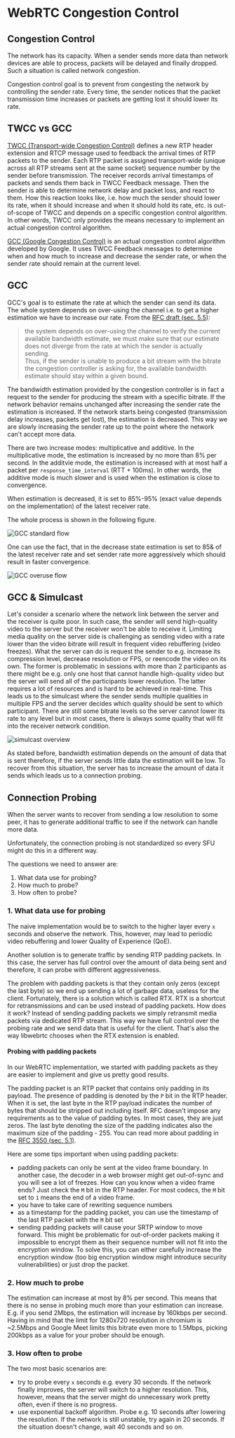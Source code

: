 # WebRTC Congestion Control

## Congestion Control

The network has its capacity. When a sender sends more data than network devices are able to process,
packets will be delayed and finally dropped. Such a situation is called network congestion.

Congestion control goal is to prevent from congesting the network by controlling the sender rate.
Every time, the sender notices that the packet transmission time increases or packets are getting
lost it should lower its rate.

## TWCC vs GCC

[TWCC (Transport-wide Congestion Control)][twcc-draft] defines a new RTP header extension and RTCP message used to 
feedback the arrival times of RTP packets to the sender.
Each RTP packet is assigned transport-wide (unique across all RTP streams sent at the same socket) 
sequence number by the sender before transmission.
The receiver records arrival timestamps of packets and sends them back in TWCC Feedback message.
Then the sender is able to determine network delay and packet loss, and react to them.
How this reaction looks like, i.e. how much the sender should lower its rate, when it should increase and when 
it should hold its rate, etc. is out-of-scope of TWCC and depends on a specific congestion control algorithm.
In other words, TWCC only provides the means necessary to implement an actual congestion control algorithm.

[GCC (Google Congestion Control)][gcc-draft] is an actual congestion control algorithm developed by Google.
It uses TWCC Feedback messages to determine when and how much to increase and decrease the sender rate, 
or when the sender rate should remain at the current level.

## GCC

GCC's goal is to estimate the rate at which the sender can send its data.
The whole system depends on over-using the channel i.e. to get a higher estimation we have to increase our rate.
From the [RFC draft (sec. 5.5)][gcc-sec-5.5]:

> the system depends on over-using the channel to verify the current available bandwidth estimate, we must make
> sure that our estimate does not diverge from the rate at which the sender is actually sending.  
> Thus, if the sender is unable to produce a bit stream with the bitrate the congestion controller is asking for, 
> the available bandwidth estimate should stay within a given bound.

The bandwidth estimation provided by the congestion controller is in fact a request to the sender for producing 
the stream with a specific bitrate.
If the network behavior remains unchanged after increasing the sender rate the estimation is increased.
If the network starts being congested (transmission delay increases, packets get lost), the estimation
is decreased.
This way we are slowly increasing the sender rate up to the point where the network can't accept more data.

There are two increase modes: multiplicative and additive.
In the multiplicative mode, the estimation is increased by no more than 8% per second.
In the additvie mode, the estimation is increased with at most half a packet per `response_time_interval` (RTT + 100ms).
In other words, the additive mode is much slower and is used when the estimation is close to convergence.

When estimation is decreased, it is set to 85%-95% (exact value depends on the implementation) of the latest receiver rate.

The whole process is shown in the following figure.

![GCC standard flow](./gcc_std_flow.png)

One can use the fact, that in the decrease state estimation is set to 85& of the latest receiver rate and 
set sender rate more aggressively which should result in faster convergence.

![GCC overuse flow](./gcc_overuse_flow.png)

## GCC & Simulcast

Let's consider a scenario where the network link between the server and the receiver is quite poor.
In such case, the sender will send high-quality video to the server but the receiver won't be able to receive it.
Limiting media quality on the server side is challenging as sending video with a rate lower than the video
bitrate will result in frequent video rebuffering (video freezes).
What the server can do is request the sender to e.g. increase its compression level, decrease resolution or FPS,
or reencode the video on its own.
The former is problematic in sessions with more than 2 participants as there might be e.g. only one host that
cannot handle high-quality video but the server will send all of the participants lower resolution.
The latter requires a lot of resources and is hard to be achieved in real-time.
This leads us to the simulcast where the sender sends multiple qualities in multiple FPS and the server decides
which quality should be sent to which participant.
There are still some bitrate levels so the server cannot lower its rate to any level but in most cases,
there is always some quality that will fit into the receiver network condition.

![simulcast overview](./simulcast.png)

As stated before, bandwidth estimation depends on the amount of data that is sent therefore, if the server sends
little data the estimation will be low.
To recover from this situation, the server has to increase the amount of data it sends which leads us to a connection probing.

## Connection Probing

When the server wants to recover from sending a low resolution to some peer, it has to generate additional traffic
to see if the network can handle more data.

Unfortunately, the connection probing is not standardized so every SFU might do this in a different way.

The questions we need to answer are:
1. What data use for probing?
1. How much to probe?
1. How often to probe?

### 1. What data use for probing

The naive implementation would be to switch to the higher layer every `x` seconds and observe the network.
This, however, may lead to periodic video rebuffering and lower Quality of Experience (QoE).

Another solution is to generate traffic by sending RTP padding packets.
In this case, the server has full control over the amount of data being sent and therefore, it can probe with 
different aggressiveness.

The problem with padding packets is that they contain only zeros (except the last byte) so we end up sending
a lot of garbage data, useless for the client.
Fortunately, there is a solution which is called RTX.
RTX is a shortcut for retransmissions and can be used instead of padding packets.
How does it work?
Instead of sending padding packets we simply retransmit media packets via dedicated RTP stream.
This way we have full control over the probing rate and we send data that is useful for the client.
That's also the way libwebrtc chooses when the RTX extension is enabled.

#### Probing with padding packets

In our WebRTC implementation, we started with padding packets as they are easier to implement and give
us pretty good results.

The padding packet is an RTP packet that contains only padding in its payload.
The presence of padding is denoted by the `P` bit in the RTP header.
When it is set, the last byte in the RTP payload indicates the number of bytes that should be stripped out
including itself.
RFC doesn't impose any requirements as to the value of padding bytes.
In most cases, they are just zeros.
The last byte denoting the size of the padding indicates also the maximum size of the padding - 255.
You can read more about padding in the [RFC 3550 (sec. 5.1)][rtp-sec-5.1].

Here are some tips important when using padding packets:
* padding packets can only be sent at the video frame boundary.
In another case, the decoder in a web browser might get out-of-sync and you will see a lot of freezes.
How can you know when a video frame ends?
Just check the `M` bit in the RTP header.
For most codecs, the `M` bit set to `1` means the end of a video frame.
* you have to take care of rewriting sequence numbers
* as a timestamp for the padding packet, you can use the timestamp of the last RTP packet with the `M` bit set
* sending padding packets will cause your SRTP window to move forward. 
This might be problematic for out-of-order packets making it impossible to encrypt them as their sequence number
will not fit into the encryption window.
To solve this, you can either carefully increase the encryption window (too big encryption window might
introduce security vulnerabilities) or just drop the packet.

### 2. How much to probe

The estimation can increase at most by 8% per second.
This means that there is no sense in probing much more than your estimation can increase.
E.g. if you send 2Mbps, the estimation will increase by 160kbps per second.
Having in mind that the limit for 1280x720 resolution in chromium is ~2.5Mbps and
Google Meet limits this bitrate even more to 1.5Mbps, picking 200kbps as a value for your prober should be enough.

### 3. How often to probe

The two most basic scenarios are:
* try to probe every `x` seconds e.g. every 30 seconds.
If the network finally improves, the server will switch to a higher resolution.
This, however, means that the server might do unnecessary work pretty often, even if there is no progress.
* use exponential backoff algorithm. 
Probe e.g. 10 seconds after lowering the resolution.
If the network is still unstable, try again in 20 seconds.
If the situation doesn't change, wait 40 seconds and so on.

[twcc-draft]: https://datatracker.ietf.org/doc/html/draft-holmer-rmcat-transport-wide-cc-extensions-01
[gcc-draft]: https://datatracker.ietf.org/doc/html/draft-ietf-rmcat-gcc-02
[gcc-sec-5.5]: https://datatracker.ietf.org/doc/html/draft-ietf-rmcat-gcc-02#section-5.5
[rtp-sec-5.1]: https://www.rfc-editor.org/rfc/rfc3550#section-5.1